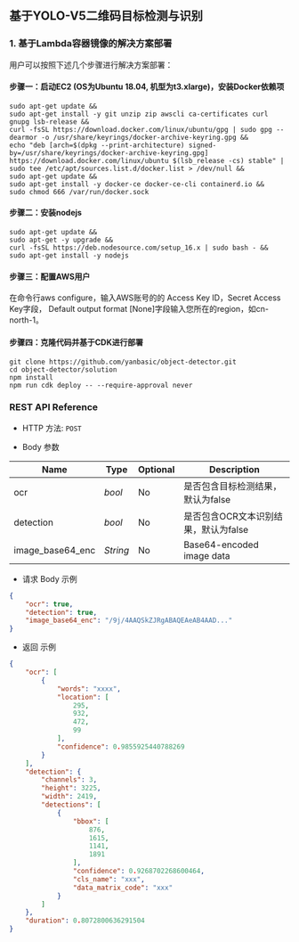 ## 基于YOLO-V5二维码目标检测与识别


### 1. 基于Lambda容器镜像的解决方案部署

用户可以按照下述几个步骤进行解决方案部署：

#### 步骤一：启动EC2 (OS为Ubuntu 18.04, 机型为t3.xlarge)，安装Docker依赖项
```angular2html
sudo apt-get update && 
sudo apt-get install -y git unzip zip awscli ca-certificates curl gnupg lsb-release && 
curl -fsSL https://download.docker.com/linux/ubuntu/gpg | sudo gpg --dearmor -o /usr/share/keyrings/docker-archive-keyring.gpg &&
echo "deb [arch=$(dpkg --print-architecture) signed-by=/usr/share/keyrings/docker-archive-keyring.gpg] https://download.docker.com/linux/ubuntu $(lsb_release -cs) stable" | sudo tee /etc/apt/sources.list.d/docker.list > /dev/null &&
sudo apt-get update &&
sudo apt-get install -y docker-ce docker-ce-cli containerd.io &&
sudo chmod 666 /var/run/docker.sock
```


#### 步骤二：安装nodejs
```angular2html
sudo apt-get update &&
sudo apt-get -y upgrade &&
curl -fsSL https://deb.nodesource.com/setup_16.x | sudo bash - &&
sudo apt-get install -y nodejs
```

#### 步骤三：配置AWS用户
在命令行aws configure，输入AWS账号的的 Access Key ID，Secret Access Key字段，
Default output format [None]字段输入您所在的region，如cn-north-1。

#### 步骤四：克隆代码并基于CDK进行部署
```angular2html
git clone https://github.com/yanbasic/object-detector.git
cd object-detector/solution
npm install
npm run cdk deploy -- --require-approval never
```


### REST API Reference

- HTTP 方法: `POST`

- Body 参数

| **Name**  | **Type**  | **Optional** |  **Description**  |
|----------|-----------|------------|------------|
|ocr       |*bool*          |No | 是否包含目标检测结果，默认为false |
|detection |*bool*          |No | 是否包含OCR文本识别结果，默认为false |
|image_base64_enc |*String* |No |Base64-encoded image data|

- 请求 Body 示例

``` json
{
    "ocr": true,
    "detection": true,
    "image_base64_enc": "/9j/4AAQSkZJRgABAQEAeAB4AAD..."
}
```

- 返回 示例

``` json
{
    "ocr": [
        {
            "words": "xxxx",
            "location": [
                295,
                932,
                472,
                99
            ],
            "confidence": 0.9855925440788269
        }
    ],
    "detection": {
        "channels": 3,
        "height": 3225,
        "width": 2419,
        "detections": [
            {
                "bbox": [
                    876,
                    1615,
                    1141,
                    1891
                ],
                "confidence": 0.9268702268600464,
                "cls_name": "xxx",
                "data_matrix_code": "xxx"
            }
        ]
    },
    "duration": 0.8072800636291504
}
```



